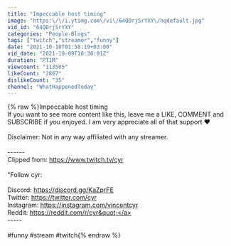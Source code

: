 ```yaml
---
title: "Impeccable host timing"
image: "https:\/\/i.ytimg.com\/vi\/64QDrjSrYXY\/hqdefault.jpg"
vid_id: "64QDrjSrYXY"
categories: "People-Blogs"
tags: ["twitch","streamer","funny"]
date: "2021-10-10T01:58:19+03:00"
vid_date: "2021-10-09T10:30:01Z"
duration: "PT1M"
viewcount: "113505"
likeCount: "2867"
dislikeCount: "35"
channel: "WhatHappenedToday"
---
```

{% raw %}Impeccable host timing<br />If you want to see more content like this, leave me a LIKE, COMMENT and SUBSCRIBE if you enjoyed. I am very appreciate all of that support ❤<br /><br />Disclaimer: Not in any way affiliated with any streamer.<br /><br />------<br />Clipped from: <a rel="nofollow" target="blank" href="https://www.twitch.tv/cyr">https://www.twitch.tv/cyr</a><br /><br />&quot;Follow cyr:<br /><br />Discord: <a rel="nofollow" target="blank" href="https://discord.gg/KaZprFE">https://discord.gg/KaZprFE</a><br />Twitter: <a rel="nofollow" target="blank" href="https://twitter.com/cyr">https://twitter.com/cyr</a><br />Instagram: <a rel="nofollow" target="blank" href="https://instagram.com/vincentcyr">https://instagram.com/vincentcyr</a><br />Reddit: <a rel="nofollow" target="blank" href="https://reddit.com/r/cyr&quot;">https://reddit.com/r/cyr&quot;</a><br />-----<br /><br />#funny #stream #twitch{% endraw %}
